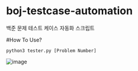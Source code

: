 # boj-testcase-automation
백준 문제 테스트 케이스 자동화 스크립트


#How To Use?

```
python3 tester.py [Problem Number]
```

![image](https://user-images.githubusercontent.com/96767857/226999336-9708a646-a903-4612-9a91-9e9143d212f9.png)
